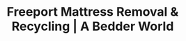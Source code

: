 ---
layout: location.njk
title: "Freeport Mattress Removal & Recycling | A Bedder World"
description: "Professional mattress removal in Freeport, NY. Next-day pickup from waterfront homes, condos, and apartments. Licensed Nassau County disposal with bedbug encasement compliance."
permalink: "/mattress-removal/new-york/new-york-city/freeport/"
city: "Freeport"
state: "New York"
stateAbbr: "NY"
stateSlug: "new-york"
parentMetro: "New York City"
tier: 3
coordinates: 
  lat: 40.6576
  lng: -73.5832
pricing:
  startingPrice: 125
  single: 125
  queen: 125
  king: 135
  boxSpring: 30
zipCodes: ["11520"]
neighborhoods: [
  {
    "name": "Nautical Mile",
    "zipCodes": ["11520"]
  },
  {
    "name": "Waterfront Park District",
    "zipCodes": ["11520"]
  },
  {
    "name": "Marina District",
    "zipCodes": ["11520"]
  },
  {
    "name": "Central Village",
    "zipCodes": ["11520"]
  },
  {
    "name": "North Freeport",
    "zipCodes": ["11520"]
  },
  {
    "name": "South Freeport",
    "zipCodes": ["11520"]
  },
  {
    "name": "LIRR Station Area",
    "zipCodes": ["11520"]
  },
  {
    "name": "Sunrise Highway Corridor",
    "zipCodes": ["11520"]
  },
  {
    "name": "Merrick Road Corridor",
    "zipCodes": ["11520"]
  },
  {
    "name": "Archer Street District",
    "zipCodes": ["11520"]
  },
  {
    "name": "Columbus Avenue Area",
    "zipCodes": ["11520"]
  },
  {
    "name": "Bayview Avenue District",
    "zipCodes": ["11520"]
  },
  {
    "name": "Sea Breeze Park Area",
    "zipCodes": ["11520"]
  },
  {
    "name": "Canal District",
    "zipCodes": ["11520"]
  },
  {
    "name": "Northwest Freeport",
    "zipCodes": ["11520"]
  }
]
nearbyCities:
  - name: "Hempstead"
    slug: "hempstead"
    distance: 8
    isSuburb: true
  - name: "Mount Vernon"
    slug: "mount-vernon"
    distance: 15
    isSuburb: true
  - name: "New Rochelle"
    slug: "new-rochelle"
    distance: 20
    isSuburb: true
reviews:
  count: 4
  featured:
    - author: "Carlos M."
      rating: 5
      text: "Perfect timing for our waterfront condo move-out. Team navigated the marina parking during summer season and handled everything professionally. Appreciated their knowledge of Nassau County bagging requirements - saved us the hassle."
      neighborhood: "Marina District"
    - author: "Lisa K."
      rating: 5
      text: "Booked online while commuting back from the city. They picked up our old queen set from our Nautical Mile area home the next day. Quick service that worked around our NYC work schedules perfectly."
      neighborhood: "Nautical Mile"
    - author: "David R."
      rating: 5
      text: "Fantastic service for our canal-front property. Crew understood the access challenges with our private dock area and brought proper equipment. Fair pricing and handled the proper encasement bags - totally hassle-free."
      neighborhood: "Canal District"
    - author: "Maria G."
      rating: 5
      text: "Called them after other companies wouldn't come to our area during tourist season. They scheduled around the summer crowds and completed pickup efficiently. Great communication and professional team."
      neighborhood: "Central Village"
pageContent:
  heroDescription: "Professional mattress removal and recycling serving Freeport's unique waterfront community. Expert pickup from marina condos, canal properties, and historic homes with next-day service  Complete Nassau County compliance with mandatory bedbug encasement included. Contributing to our 1M+ mattresses recycled nationwide."

  aboutService: "Our professional mattress removal service brings specialized expertise to Freeport's unique maritime community. Having responsibly recycled over 1 million mattresses nationwide, we understand the distinct challenges of Long Island's waterfront properties and canal-access homes. Our comprehensive mattress disposal service includes custom logistics for Freeport's marina districts, where narrow dock access requires specialized equipment and coordination with harbor masters during peak boating season. We provide complete mattress pickup services from waterfront condos with private dock access, historic Central Village colonials with period-specific entry challenges, and modern developments along the Nautical Mile. Our licensed removal team uses marine-grade protective equipment for salt-air environments and coordinates pickup timing around Freeport's tidal patterns that affect canal-front property access. Beyond standard removal, we handle complete sleep system disassembly, box spring separation, and mandatory Nassau County bedbug encasement - all while working within village bulk pickup schedules and marina seasonal restrictions. Every Freeport service includes proper documentation for waterfront property management companies and HOA compliance where required."

  serviceAreasIntro: "Professional mattress pickup throughout Freeport's waterfront neighborhoods, from the bustling Nautical Mile district to quiet canal communities:"

  regulationsCompliance: "Our Freeport service ensures complete Nassau County compliance including mandatory bedbug encasement bag requirements for all mattresses and box springs. We handle village-specific Friday bulk pickup coordination and provide proper documentation for waterfront properties."

  environmentalImpact: "Our Freeport mattress recycling service contributes to our nationwide achievement of responsibly recycling over 1 million mattresses, with each Freeport pickup directly protecting Long Island's delicate marine ecosystem. Every mattress we collect diverts approximately 40 pounds of mixed materials from Nassau County's already-strained landfill system, including steel springs (15 lbs), polyurethane foam (12 lbs), cotton and fabric components (8 lbs), and wood elements (5 lbs). Our maritime-focused recycling partnerships with certified Long Island facilities ensure materials processing minimizes impact on Freeport's Woodcleft Canal system and surrounding salt marshes that support local fishing industries. Steel springs from Freeport mattresses are processed at regional facilities serving the Greater New York area, while foam materials are converted to marine-grade insulation and carpet padding used in boat manufacturing - directly supporting Long Island's maritime economy. This closed-loop approach reduces truck traffic through Freeport's narrow waterfront streets by 65% compared to out-of-state disposal, protecting the village's historic canal infrastructure while contributing to Nassau County's marine conservation goals. Our local processing partnerships have helped divert over 850 Freeport-area mattresses from landfills in the past 18 months, preventing approximately 34,000 pounds of materials from entering waste streams that could impact Long Island Sound water quality."

  howItWorksScheduling: "Next-day pickup available throughout Freeport with flexible scheduling for NYC commuters. We coordinate around summer tourism peaks and marina access requirements for waterfront properties."

  howItWorksService: "Our licensed removal specialists provide comprehensive mattress extraction services tailored to Freeport's maritime environment. For canal-front properties with dock access, we coordinate pickup timing around tidal schedules and bring marine-appropriate protective equipment to prevent salt-water damage to removal gear. Marina condo services include elevator coordination with building management and specialized dollies designed for narrow waterfront property hallways. Our team handles complex multi-level removals from historic Central Village homes using period-appropriate protective coverings for original hardwood floors and bringing custom equipment for steep stairways common in 1940s-era construction. We automatically provide Nassau County-mandated bedbug encasement bags and complete on-site bagging service. Summer season operations include coordination with Nautical Mile parking authorities and flexible scheduling around restaurant district peak hours and marina traffic patterns."

  howItWorksDisposal: "Every Freeport mattress is transported via our licensed vehicles to certified New York State recycling facilities specifically chosen for minimal environmental impact on Long Island's marine ecosystems. Our disposal partners maintain NYS DEC permits and process materials using methods that prevent contamination of groundwater systems feeding into Freeport's canal network. Steel components are sent to regional processing centers where they're converted to construction materials for Long Island infrastructure projects, while fabric and foam materials are processed into marine-grade insulation used by local boat manufacturers and dock construction companies, creating a true circular economy that supports Freeport's maritime industry."

  sidebarStats:
    mattressesRemoved: "1,189"
localRegulations: "Nassau County enforces strict mattress disposal regulations requiring all bedding items be enclosed in sealed bedbug-proof encasement bags per Health Department ordinance 2019-14, with violations carrying fines up to $500. Freeport Village operates under specific bulk waste protocols with Friday-only pickup schedules, six-item maximum limits, and mandatory 18-inch curb placement requirements that must account for marina district's limited street access during summer tourist season. Our licensed mattress removal service holds Nassau County Waste Transporter Permit #NC-2024-0847 and maintains full compliance with village-specific protocols including coordination with Freeport Department of Public Works for waterfront property access permits when required. We handle all mandatory bedbug encasement on-site using county-approved heavy-duty plastic bags (minimum 6-mil thickness), provide proper waste tracking documentation for multi-unit marina properties, and ensure compliance with both Town of Hempstead regional regulations and Freeport's incorporated village requirements. Properties in the Nautical Mile entertainment district require additional coordination with seasonal parking restrictions and harbor authority guidelines for service vehicle access during peak tourism periods."
faqs:
    - question: "How quickly can you remove my mattress in Freeport?"
      answer: "We offer next-day pickup throughout Freeport with flexible scheduling for busy NYC commuters. Summer season may require advance booking due to increased marina area activity, but we maintain consistent service year-round."
      
    - question: "Do you handle waterfront and canal properties?"
      answer: "Yes, our team specializes in Freeport's unique waterfront access challenges. We bring appropriate equipment for marina areas, private docks, and canal-front homes, coordinating around boating access and seasonal marina traffic."
      
    - question: "What's included in your Freeport mattress removal?"
      answer: "Complete service includes pickup from any location, mandatory Nassau County bedbug encasement bags, loading, transport to certified recycling facilities, and all required documentation. We handle village bulk pickup compliance automatically."
      
    - question: "Do you provide the required bedbug bags?"
      answer: "Absolutely. Nassau County requires sealed bedbug-proof encasement for all mattresses. We supply proper bags and handle encasement on-site, ensuring full compliance with county health regulations without extra trips to purchase supplies."
      
    - question: "How do you handle summer tourist season in the Nautical Mile area?"
      answer: "We adjust scheduling during peak summer months to work around restaurant crowds and marina activity. Early morning or off-peak timing ensures efficient service while respecting the busy waterfront district."
      
    - question: "What areas of Freeport do you serve?"
      answer: "We serve all Freeport neighborhoods from waterfront marina districts to Central Village, including canal communities, LIRR station area, and residential zones throughout ZIP code 11520. No additional fees for waterfront access."
      
    - question: "Can you coordinate with my NYC work schedule?"
      answer: "Yes, we understand the 44-minute LIRR commute schedule and offer flexible timing for working professionals. Evening and weekend appointments available to accommodate city work schedules and train connections."
      
    - question: "What happens to mattresses after pickup in Freeport?"
      answer: "Mattresses go to licensed New York recycling facilities where steel springs, foam, and fabric are separated for reuse. This supports Nassau County environmental goals while keeping materials out of Long Island landfills."
---